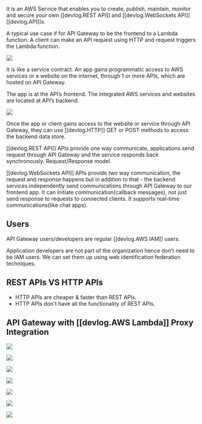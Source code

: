 
It is an AWS Service that enables you to create, publish, maintain, monitor and secure your own [[devlog.REST API]] and [[devlog.WebSockets API]] [[devlog.API]]s.

A typical use case if for API Gateway to be the frontend to a Lambda function. A client can make an API request using HTTP and request triggers the Lambda function.

![](https://res.cloudinary.com/zubayr/image/upload/v1655708460/wiki/laayf5wg4dgagapwseku.png)

It is like a service contract. An app gains programmatic access to AWS services or a website on the internet, through 1 or more APIs, which are hosted on API Gateway.

The app is at the API’s frontend. The integrated AWS services and websites are located at API’s backend.

![](https://res.cloudinary.com/zubayr/image/upload/v1655708749/wiki/aruym5hykrw93hwi7lte.png)

Once the app or client gains access to the website or service through API Gateway, they can use [[devlog.HTTP]] GET or POST methods to access the backend data store.

[[devlog.REST API]] APIs provide one way communicate, applications send request through API Gateway and the service responds back synchronously. Request/Response model.

[[devlog.WebSockets API]] APIs provide two way communication, the request and response happens but in addition to that - the backend services independently send communications through API Gateway to our frontend app. It can initiate communication(callback messages), not just send response to requests to connected clients. It supports real-time communications(like chat apps).

## Users

API Gateway users/developers are regular [[devlog.AWS IAM]] users.

Application developers are not part of the organization hence don’t need to be IAM users. We can set them up using web identification federation techniques.

## REST APIs VS HTTP APIs

- HTTP APIs are cheaper & faster than REST APIs.
- HTTP APIs don't have all the functionality of REST APIs.

## API Gateway with [[devlog.AWS Lambda]] Proxy Integration

![](https://res.cloudinary.com/zubayr/image/upload/v1655714141/wiki/h1jwimkyzmm7z9k5osi1.png)

![](https://res.cloudinary.com/zubayr/image/upload/v1655714282/wiki/k6zm7d4i9uy3jjzxwoal.png)

![](https://res.cloudinary.com/zubayr/image/upload/v1655714306/wiki/a0ngtbs5to0zmstgdwcb.png)

![](https://res.cloudinary.com/zubayr/image/upload/v1655714325/wiki/om2w7oa4lv7crimstshc.png)

![](https://res.cloudinary.com/zubayr/image/upload/v1655714339/wiki/bzyerzsy7aezdtcqtprk.png)

![](https://res.cloudinary.com/zubayr/image/upload/v1655714417/wiki/s6wm48k762ksmp7utn4g.png)

![](https://res.cloudinary.com/zubayr/image/upload/v1655714565/wiki/mxyqn3fr2bwqd3fhbxll.png)
